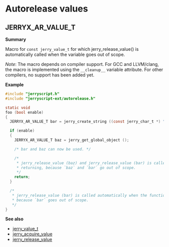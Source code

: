 #  Autorelease values

## JERRYX_AR_VALUE_T

**Summary**

Macro for `const jerry_value_t` for which jerry_release_value() is
automatically called when the variable goes out of scope.

*Note*: The macro depends on compiler support. For GCC and LLVM/clang, the macro is implemented
using the `__cleanup__` variable attribute. For other compilers, no support has been added yet.

**Example**

[doctest]: # (test="compile")

```c
#include "jerryscript.h"
#include "jerryscript-ext/autorelease.h"

static void
foo (bool enable)
{
  JERRYX_AR_VALUE_T bar = jerry_create_string ((const jerry_char_t *) "...");

  if (enable)
  {
    JERRYX_AR_VALUE_T baz = jerry_get_global_object ();

    /* bar and baz can now be used. */

    /*
     * jerry_release_value (baz) and jerry_release_value (bar) is called automatically before
     * returning, because `baz` and `bar` go out of scope.
     */
    return;
  }

  /*
   * jerry_release_value (bar) is called automatically when the function returns,
   * because `bar` goes out of scope.
   */
}
```

**See also**

- [jerry_value_t](02.API-REFERENCE.md#jerry_value_t)
- [jerry_acquire_value](02.API-REFERENCE.md#jerry_acquire_value)
- [jerry_release_value](02.API-REFERENCE.md#jerry_release_value)
